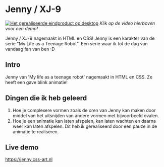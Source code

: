 # Jenny / XJ-9
[![Het gerealiseerde eindproduct op desktop](https://jenny.css-art.nl/img/jenny.png)](https://jenny.css-art.nl/video/promo.mp4) 
<i>Klik op de video hierboven voor een demo!</i>

Jenny / XJ-9 nagemaakt in HTML en CSS! Jenny is een karakter van de serie "My Life as a Teenage Robot". Een serie waar ik tot de dag van vandaag fan van ben :D

## Intro
Jenny van 'My life as a teenage robot' nagemaakt in HTML en CSS. Ze heeft een gave blink animatie!

## Dingen die ik heb geleerd
1. Hoe je complexere vormen zoals de oren van Jenny kan maken door middel van het uitsnijden van andere vormen met bijvoorbeeld ovalen.
2. Hoe je een animatie kan laten afspelen, kan laten wachten en daarna weer kan laten afspelen. Dit heb ik gerealiseerd door een pauze in de animatie te realiseren. 

## Live demo
https://jenny.css-art.nl

